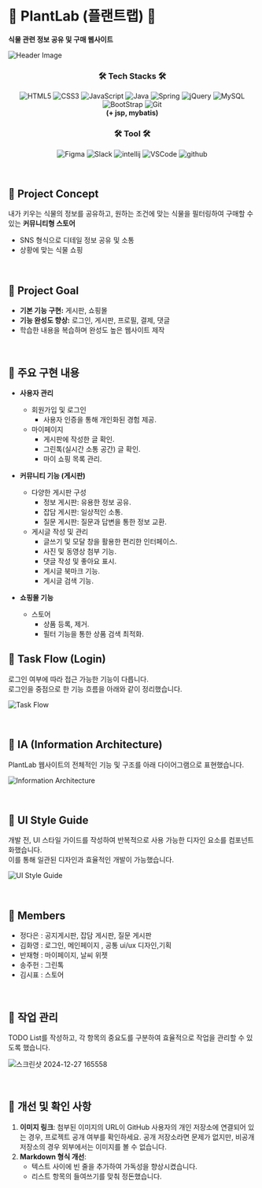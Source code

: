 # 🌵 PlantLab (플랜트랩) 🌵  
**식물 관련 정보 공유 및 구매 웹사이트**  


![Header Image](https://github.com/user-attachments/assets/17039e79-59b0-4460-9396-2d2fa160f71c)

### <div align="center">🛠️ Tech Stacks 🛠️</div>
<div align="center">
  <img src="https://img.shields.io/badge/HTML5-E34F26?style=for-the-badge&logo=HTML5&logoColor=white" alt="HTML5">
  <img src="https://img.shields.io/badge/CSS3-1572B6?style=for-the-badge&logo=CSS3&logoColor=white" alt="CSS3">
  <img src="https://img.shields.io/badge/Javascript-F7DF1E?style=for-the-badge&logo=Javascript&logoColor=white" alt="JavaScript">
  <img src="https://img.shields.io/badge/Java-007396?style=for-the-badge&logo=Java&logoColor=white" alt="Java">
  <img src="https://img.shields.io/badge/Spring-6DB33F?style=for-the-badge&logo=spring&logoColor=white" alt="Spring">
  <img src="https://img.shields.io/badge/jQuery-0769AD?style=for-the-badge&logo=jQuery&logoColor=white" alt="jQuery">
  <img src="https://img.shields.io/badge/MySQL-4479A1?style=for-the-badge&logo=MySQL&logoColor=white" alt="MySQL">
  <img src="https://img.shields.io/badge/Bootstrap-563D7C?style=for-the-badge&logo=bootstrap&logoColor=white" alt="BootStrap">
  <img src="https://img.shields.io/badge/git-%23F05033.svg?style=for-the-badge&logo=git&logoColor=white" alt="Git">
  <div align="center"><b>(+ jsp, mybatis)</b></div>
</div>

### <div align="center">🛠️ Tool 🛠️</div>
<div align="center">
  <img src="https://img.shields.io/badge/Figma-F24E1E?style=for-the-badge&logo=Figma&logoColor=white" alt="Figma">
  <img src="https://img.shields.io/badge/Slack-4A154B?style=for-the-badge&logo=Slack&logoColor=white" alt="Slack">
  <img src="https://img.shields.io/badge/IntelliJ_IDEA-000000.svg?style=for-the-badge&logo=intellij-idea&logoColor=white" alt="intellij">
  <img src="https://img.shields.io/badge/Visual_Studio_Code-0078D4?style=for-the-badge&logo=visual%20studio%20code&logoColor=white" alt="VSCode">
  <img src="https://img.shields.io/badge/github-%23121011.svg?style=for-the-badge&logo=github&logoColor=white" alt="github">
</div>

&nbsp;

## 💚 **Project Concept**  
내가 키우는 식물의 정보를 공유하고, 원하는 조건에 맞는 식물을 필터링하여 구매할 수 있는 **커뮤니티형 스토어**  
- SNS 형식으로 디테일 정보 공유 및 소통  
- 상황에 맞는 식물 쇼핑  

&nbsp;

## 💚 **Project Goal**  
- **기본 기능 구현:** 게시판, 쇼핑몰  
- **기능 완성도 향상:** 로그인, 게시판, 프로필, 결제, 댓글  
- 학습한 내용을 복습하며 완성도 높은 웹사이트 제작  

&nbsp;

## 💚 **주요 구현 내용**
- **사용자 관리**
  - 회원가입 및 로그인
     - 사용자 인증을 통해 개인화된 경험 제공.
  - 마이페이지
    - 게시판에 작성한 글 확인.
    - 그린톡(실시간 소통 공간) 글 확인.
    - 마이 쇼핑 목록 관리.

- **커뮤니티 기능 (게시판)**
  - 다양한 게시판 구성
    - 정보 게시판: 유용한 정보 공유.
    - 잡담 게시판: 일상적인 소통.
    - 질문 게시판: 질문과 답변을 통한 정보 교환.
  - 게시글 작성 및 관리
    - 글쓰기 및 모달 창을 활용한 편리한 인터페이스.
    - 사진 및 동영상 첨부 기능.
    - 댓글 작성 및 좋아요 표시.
    - 게시글 북마크 기능.
    - 게시글 검색 기능.

- **쇼핑몰 기능**
  - 스토어
    - 상품 등록, 제거.
    - 필터 기능을 통한 상품 검색 최적화.

## 💚 **Task Flow (Login)**  
로그인 여부에 따라 접근 가능한 기능이 다릅니다.  
로그인을 중점으로 한 기능 흐름을 아래와 같이 정리했습니다.  

![Task Flow](https://github.com/user-attachments/assets/204a5a94-51ce-4636-ad03-1a16d65fa5f1)

&nbsp;

## 💚 **IA (Information Architecture)**  
PlantLab 웹사이트의 전체적인 기능 및 구조를 아래 다이어그램으로 표현했습니다.  

![Information Architecture](https://github.com/user-attachments/assets/1f39d4c5-a617-4436-8d46-40800fefa5c9)

&nbsp;

## 💚 **UI Style Guide**  
개발 전, UI 스타일 가이드를 작성하여 반복적으로 사용 가능한 디자인 요소를 컴포넌트화했습니다.  
이를 통해 일관된 디자인과 효율적인 개발이 가능했습니다.  

![UI Style Guide](https://github.com/user-attachments/assets/6e4e8a5a-15ad-4133-b268-0ed02c8f33b0)

&nbsp;

## 💚 **Members**  
- 정다은 : 공지게시판, 잡담 게시판, 질문 게시판 
- 김화영 : 로그인, 메인페이지 , 공통 ui/ux 디자인,기획
- 반재형 : 마이페이지, 날씨 위젯
- 송주헌 : 그린톡
- 김시표 : 스토어

&nbsp;

## 💚 **작업 관리**
TODO List를 작성하고, 각 항목의 중요도를 구분하여 효율적으로 작업을 관리할 수 있도록 했습니다.

![스크린샷 2024-12-27 165558](https://github.com/user-attachments/assets/1b5bd614-1863-4f0c-a943-d0719f086a53)

&nbsp;

## 💚 개선 및 확인 사항
1. **이미지 링크**: 첨부된 이미지의 URL이 GitHub 사용자의 개인 저장소에 연결되어 있는 경우, 프로젝트 공개 여부를 확인하세요. 공개 저장소라면 문제가 없지만, 비공개 저장소의 경우 외부에서는 이미지를 볼 수 없습니다.
2. **Markdown 형식 개선**:  
   - 텍스트 사이에 빈 줄을 추가하여 가독성을 향상시켰습니다.  
   - 리스트 항목의 들여쓰기를 맞춰 정돈했습니다.  
